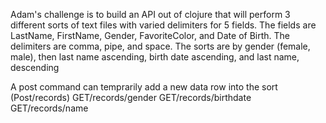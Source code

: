 Adam's challenge is to build an API out of clojure that will perform 3 different sorts of text files with varied delimiters for 5 fields.
The fields are LastName, FirstName, Gender, FavoriteColor, and Date of Birth.
The delimiters are comma, pipe, and space.
The sorts are by gender (female, male), then last name ascending,  birth date ascending, and last name, descending

A post command can temprarily add a new data row into the sort  (Post/records)
GET/records/gender
GET/records/birthdate
GET/records/name
